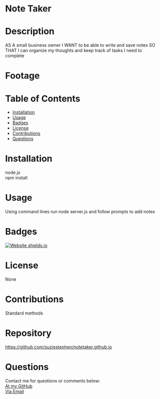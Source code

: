 # Note Taker

  # Description
AS A small business owner
I WANT to be able to write and save notes
SO THAT I can organize my thoughts and keep track of tasks I need to complete



  # Footage
 
 

  # Table of Contents
  * [Installation](#installation)
  * [Usage](#usage)
  * [Badges](#badges)
  * [License](#license)
  * [Contributions](#contributions)
  * [Questions](#questions)
  

  
  # Installation
  node.js <br>
  npm install 
  # Usage
  Using command lines run node server.js and follow prompts to add notes
  # Badges
  [![Website shields.io](https://img.shields.io/badge/success-success-pink)](http://shields.io/)
  # License
  None
  # Contributions
  Standard methods


  # Repository
 https://github.com/suziestephen/notetaker.github.io
  

  # Questions
  Contact me for questions or comments below: <br>
    [At my GitHub](https://github.com/suziestephen) <br>
    [Via Email](mailto:suzietstephen@gmail.com)

